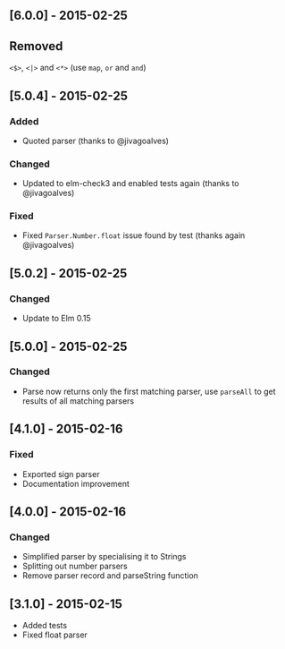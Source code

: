 ## [6.0.0] - 2015-02-25
## Removed
`<$>`, `<|>` and `<*>` (use `map`, `or` and `and`)


## [5.0.4] - 2015-02-25
### Added
* Quoted parser (thanks to @jivagoalves)
### Changed
* Updated to elm-check3 and enabled tests again (thanks to @jivagoalves)
### Fixed
* Fixed `Parser.Number.float` issue found by test (thanks again @jivagoalves)


## [5.0.2] - 2015-02-25
### Changed
* Update to Elm 0.15


## [5.0.0] - 2015-02-25
### Changed
* Parse now returns only the first matching parser, use `parseAll` to get
  results of all matching parsers

## [4.1.0] - 2015-02-16
### Fixed
* Exported sign parser
* Documentation improvement

## [4.0.0] - 2015-02-16
### Changed
* Simplified parser by specialising it to Strings
* Splitting out number parsers
* Remove parser record and parseString function

## [3.1.0] - 2015-02-15
* Added tests
* Fixed float parser
